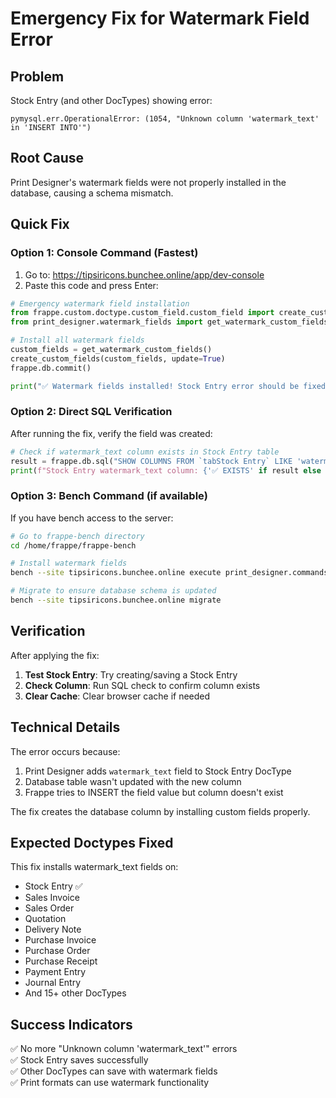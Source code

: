 # Emergency Fix for Watermark Field Error

## Problem
Stock Entry (and other DocTypes) showing error:
```
pymysql.err.OperationalError: (1054, "Unknown column 'watermark_text' in 'INSERT INTO'")
```

## Root Cause
Print Designer's watermark fields were not properly installed in the database, causing a schema mismatch.

## Quick Fix

### Option 1: Console Command (Fastest)

1. Go to: https://tipsiricons.bunchee.online/app/dev-console
2. Paste this code and press Enter:

```python
# Emergency watermark field installation
from frappe.custom.doctype.custom_field.custom_field import create_custom_fields
from print_designer.watermark_fields import get_watermark_custom_fields

# Install all watermark fields
custom_fields = get_watermark_custom_fields()
create_custom_fields(custom_fields, update=True)
frappe.db.commit()

print("✅ Watermark fields installed! Stock Entry error should be fixed.")
```

### Option 2: Direct SQL Verification

After running the fix, verify the field was created:

```python
# Check if watermark_text column exists in Stock Entry table
result = frappe.db.sql("SHOW COLUMNS FROM `tabStock Entry` LIKE 'watermark_text'")
print(f"Stock Entry watermark_text column: {'✅ EXISTS' if result else '❌ MISSING'}")
```

### Option 3: Bench Command (if available)

If you have bench access to the server:

```bash
# Go to frappe-bench directory
cd /home/frappe/frappe-bench

# Install watermark fields
bench --site tipsiricons.bunchee.online execute print_designer.commands.install_watermark_fields.install_watermark_fields

# Migrate to ensure database schema is updated
bench --site tipsiricons.bunchee.online migrate
```

## Verification

After applying the fix:

1. **Test Stock Entry**: Try creating/saving a Stock Entry
2. **Check Column**: Run SQL check to confirm column exists
3. **Clear Cache**: Clear browser cache if needed

## Technical Details

The error occurs because:
1. Print Designer adds `watermark_text` field to Stock Entry DocType
2. Database table wasn't updated with the new column
3. Frappe tries to INSERT the field value but column doesn't exist

The fix creates the database column by installing custom fields properly.

## Expected Doctypes Fixed

This fix installs watermark_text fields on:
- Stock Entry ✅
- Sales Invoice
- Sales Order  
- Quotation
- Delivery Note
- Purchase Invoice
- Purchase Order
- Purchase Receipt
- Payment Entry
- Journal Entry
- And 15+ other DocTypes

## Success Indicators

✅ No more "Unknown column 'watermark_text'" errors  
✅ Stock Entry saves successfully  
✅ Other DocTypes can save with watermark fields  
✅ Print formats can use watermark functionality  